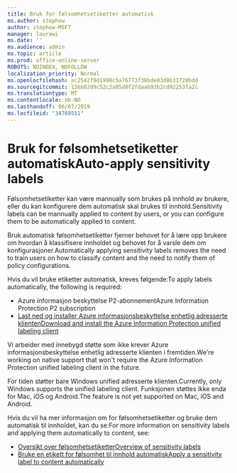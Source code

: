 ```yaml
---
title: Bruk for følsomhetsetiketter automatisk
ms.author: stephow
author: stephow-MSFT
manager: laurawi
ms.date: ''
ms.audience: admin
ms.topic: article
ms.prod: office-online-server
ROBOTS: NOINDEX, NOFOLLOW
localization_priority: Normal
ms.openlocfilehash: ac2542f9d1990c5a76773f36bde03d0b31728bdd
ms.sourcegitcommit: 136b8209c52c2a05d0f2fdaab93b2cd92253fa2c
ms.translationtype: MT
ms.contentlocale: nb-NO
ms.lasthandoff: 06/07/2019
ms.locfileid: "34769551"
---
```

# <a name="auto-apply-sensitivity-labels"></a><span data-ttu-id="4b3ab-102">Bruk for følsomhetsetiketter automatisk</span><span class="sxs-lookup"><span data-stu-id="4b3ab-102">Auto-apply sensitivity labels</span></span>

<span data-ttu-id="4b3ab-103">Følsomhetsetiketter kan være mannually som brukes på innhold av brukere, eller du kan konfigurere dem automatisk skal brukes til innhold.</span><span class="sxs-lookup"><span data-stu-id="4b3ab-103">Sensitivity labels can be mannually applied to content by users, or you can configure them to be automatically applied to content.</span></span>

<span data-ttu-id="4b3ab-104">Bruk automatisk følsomhetsetiketter fjerner behovet for å lære opp brukere om hvordan å klassifisere innholdet og behovet for å varsle dem om konfigurasjoner.</span><span class="sxs-lookup"><span data-stu-id="4b3ab-104">Automatically applying sensitivity labels removes the need to train users on how to classify content and the need to notify them of policy configurations.</span></span>

<span data-ttu-id="4b3ab-105">Hvis du vil bruke etiketter automatisk, kreves følgende:</span><span class="sxs-lookup"><span data-stu-id="4b3ab-105">To apply labels automatically, the following is required:</span></span>

- <span data-ttu-id="4b3ab-106">Azure informasjon beskyttelse P2-abonnement</span><span class="sxs-lookup"><span data-stu-id="4b3ab-106">Azure Information Protection P2 subscription</span></span>
- [<span data-ttu-id="4b3ab-107">Last ned og installer Azure informasjonsbeskyttelse enhetlig adresserte klienten</span><span class="sxs-lookup"><span data-stu-id="4b3ab-107">Download and install the Azure Information Protection unified labeling client</span></span>](https://docs.microsoft.com/azure/information-protection/rms-client/install-unifiedlabelingclient-app)

<span data-ttu-id="4b3ab-108">Vi arbeider med innebygd støtte som ikke krever Azure informasjonsbeskyttelse enhetlig adresserte klienten i fremtiden.</span><span class="sxs-lookup"><span data-stu-id="4b3ab-108">We're working on native support that won't require the Azure Information Protection unified labeling client in the future.</span></span>

<span data-ttu-id="4b3ab-109">For tiden støtter bare Windows unified adresserte klienten.</span><span class="sxs-lookup"><span data-stu-id="4b3ab-109">Currently, only Windows supports the unified labeling client.</span></span>  <span data-ttu-id="4b3ab-110">Funksjonen støttes ikke enda for Mac, iOS og Android.</span><span class="sxs-lookup"><span data-stu-id="4b3ab-110">The feature is not yet supported on Mac, iOS and Android.</span></span>

<span data-ttu-id="4b3ab-111">Hvis du vil ha mer informasjon om for følsomhetsetiketter og bruke dem automatisk til innholdet, kan du se:</span><span class="sxs-lookup"><span data-stu-id="4b3ab-111">For more information on sensitivity labels and applying them automatically to content,  see:</span></span>

- [<span data-ttu-id="4b3ab-112">Oversikt over følsomhetsetiketter</span><span class="sxs-lookup"><span data-stu-id="4b3ab-112">Overview of sensitivity labels</span></span>](https://docs.microsoft.com/office365/securitycompliance/sensitivity-labels)
- [<span data-ttu-id="4b3ab-113">Bruke en etikett for følsomhet til innhold automatisk</span><span class="sxs-lookup"><span data-stu-id="4b3ab-113">Apply a sensitivity label to content automatically</span></span>](https://docs.microsoft.com/office365/securitycompliance/apply_sensitivity_label_automatically)